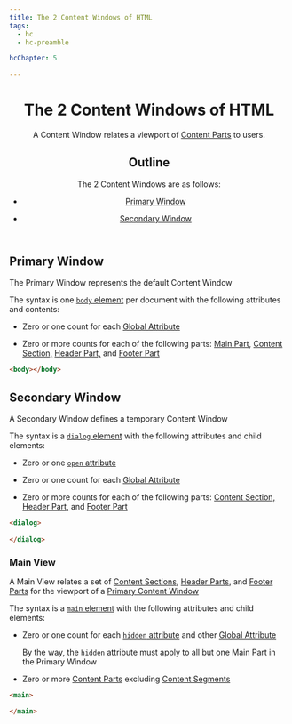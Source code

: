 ```yaml
---
title: The 2 Content Windows of HTML
tags:
  - hc
  - hc-preamble

hcChapter: 5

---
```



<header>
  <h1 id="content-window">The 2 Content Windows of HTML</h1>

  A Content Window relates a viewport of [Content Parts](/en/html-content-parts/) to users.

  <nav>
  <h2>Outline</h2>

  The 2 Content Windows are as follows:

  - [Primary Window](#window-primary)

  - [Secondary Window](#window-secondary)

  </nav>
</header>



<section>
  <h2 id="window-primary">Primary Window</h2>

  The Primary Window represents the default Content Window

  The syntax is one [`body` element](https://html.spec.whatwg.org/#the-body-element) per document with the following attributes and contents:

  - Zero or one count for each [Global Attribute](https://html.spec.whatwg.org/#global-attributes)

  - Zero or more counts for each of the following parts: [Main Part](/en/html-content-parts/#view-main), [Content Section,](/en/html-content-parts/#content-sections) [Header Part,](/en/html-content-parts/#part-header) and [Footer Part](/en/html-content-parts/#part-footer)

  ```html
  <body></body>
  ```
</section>


<section>
  <h2 id="window-secondary">Secondary Window</h2>

  A Secondary Window defines a temporary Content Window

  The syntax is a [`dialog` element](https://html.spec.whatwg.org/#the-dialog-element) with the following attributes and child elements:

  - Zero or one [`open` attribute](/en/html-content-attributes#open)

  - Zero or one count for each [Global Attribute](https://html.spec.whatwg.org/#global-attributes)

  - Zero or more counts for each of the following parts: [Content Section,](/en/html-content-parts/#content-sections) [Header Part,](/en/html-content-parts/#part-header) and [Footer Part](/en/html-content-parts/#part-footer)

  ```html
  <dialog>
    
  </dialog>
  ```
</section>

<aside>
  <h3 id="view-main">Main View</h3>

  A Main View relates a set of [Content Sections](#content-sections), [Header Parts](#part-header), and [Footer Parts](#part-footer) for the viewport of a [Primary Content Window](/en/html-content-windows/#window-primary)

  The syntax is a [`main` element](https://html.spec.whatwg.org/#the-main-element) with the following attributes and child elements:

  - Zero or one count for each [`hidden` attribute](/en/html-content-attributes/#attribute-hidden) and other [Global Attribute](https://html.spec.whatwg.org/#global-attributes) 

    By the way, the `hidden` attribute must apply to all but one Main Part in the Primary Window

  - Zero or more [Content Parts](#outline) excluding [Content Segments](#content-segments)

  ```html
  <main>

  </main>
  ```
</aside>

